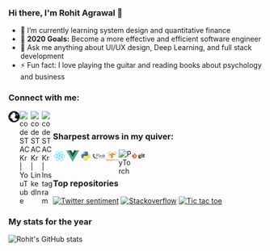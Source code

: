 ### Hi there, I'm Rohit Agrawal 👋
- 🌱 I’m currently learning system design and quantitative finance
- 🥅 **2020 Goals:** Become a more effective and efficient software engineer
- 💬 Ask me anything about UI/UX design, Deep Learning, and full stack development
- ⚡ Fun fact: I love playing the guitar and reading books about psychology and business 

### Connect with me:

[<img align="left" alt="codeSTACKr.com" width="22px" src="https://raw.githubusercontent.com/iconic/open-iconic/master/svg/globe.svg" />](https://www.rohitagrawal.me/)
[<img align="left" alt="codeSTACKr | YouTube" width="22px" src="https://cdn.jsdelivr.net/npm/simple-icons@v3/icons/youtube.svg" />](https://www.youtube.com/channel/UCuS0DMmAXg4UBz1YtHbmabg)
[<img align="left" alt="codeSTACKr | LinkedIn" width="22px" src="https://cdn.jsdelivr.net/npm/simple-icons@v3/icons/linkedin.svg" />](https://www.linkedin.com/in/rohitagrawal9009/)
[<img align="left" alt="codeSTACKr | Instagram" width="22px" src="https://cdn.jsdelivr.net/npm/simple-icons@v3/icons/instagram.svg" />](https://www.instagram.com/codename_momos/)

<br />

### Sharpest arrows in my quiver:

<img align="left" alt="React" width="26px" src="https://raw.githubusercontent.com/github/explore/80688e429a7d4ef2fca1e82350fe8e3517d3494d/topics/react/react.png" />
<img align="left" alt="VueJS" width="26px" src="https://raw.githubusercontent.com/github/explore/80688e429a7d4ef2fca1e82350fe8e3517d3494d/topics/vue/vue.png" />
<img align="left" alt="Python" width="26px" src="https://raw.githubusercontent.com/github/explore/80688e429a7d4ef2fca1e82350fe8e3517d3494d/topics/python/python.png" />
<img align="left" alt="Flask" width="26px" src="https://raw.githubusercontent.com/github/explore/80688e429a7d4ef2fca1e82350fe8e3517d3494d/topics/flask/flask.png" />
<img align="left" alt="Tensorflow" width="26px" src="https://raw.githubusercontent.com/github/explore/80688e429a7d4ef2fca1e82350fe8e3517d3494d/topics/tensorflow/tensorflow.png" />
<img align="left" alt="PyTorch" width="26px" src="https://avatars0.githubusercontent.com/u/21003710?s=200&v=4" />
<img align="left" alt="Git" width="26px" src="https://raw.githubusercontent.com/github/explore/80688e429a7d4ef2fca1e82350fe8e3517d3494d/topics/git/git.png" />

<br />
<br />

### Top repositories

[![Twitter sentiment](https://github-readme-stats.vercel.app/api/pin/?username=agrawal-rohit&repo=twitter-sentiment-analysis-web-app)](https://github.com/agrawal-rohit/twitter-sentiment-analysis-web-app)
[![Stackoverflow](https://github-readme-stats.vercel.app/api/pin/?username=agrawal-rohit&repo=stackoverflow-semantic-search)](https://github.com/agrawal-rohit/stackoverflow-semantic-search)
[![Tic tac toe](https://github-readme-stats.vercel.app/api/pin/?username=agrawal-rohit&repo=tic-tac-toe-bot)](https://github.com/agrawal-rohit/tic-tac-toe-bot)

### My stats for the year

![Rohit's GitHub stats](https://github-readme-stats.vercel.app/api?username=agrawal-rohit&show_icons=true&count_private=true)
